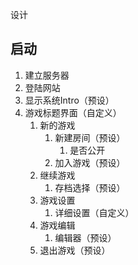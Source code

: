 设计

## 启动

1.  建立服务器
2.  登陆网站
3.  显示系统Intro（预设）
4.  游戏标题界面（自定义）
    1.  新的游戏
        1.  新建房间（预设）
            1.  是否公开
        2.  加入游戏（预设）
    2.  继续游戏
        1.  存档选择（预设）
    3.  游戏设置
        1.  详细设置（自定义）
    4.  游戏编辑
        1.  编辑器（预设）
    5.  退出游戏（预设）

